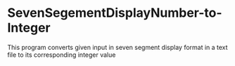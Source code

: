 # SevenSegementDisplayNumber-to-Integer
This program converts given input in seven segment display format in a text file to its corresponding integer value 
